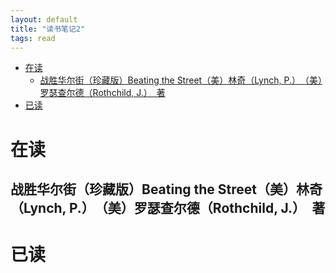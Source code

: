 ```yaml
---
layout: default
title: "读书笔记2"
tags: read
---
```

- [在读](#在读)
  - [战胜华尔街（珍藏版）Beating the Street（美）林奇（Lynch, P.）　（美）罗瑟查尔德（Rothchild, J.）　著](#战胜华尔街珍藏版beating-the-street美林奇lynch-p美罗瑟查尔德rothchild-j著)
- [已读](#已读)


# 在读
## 战胜华尔街（珍藏版）Beating the Street（美）林奇（Lynch, P.）　（美）罗瑟查尔德（Rothchild, J.）　著

# 已读 